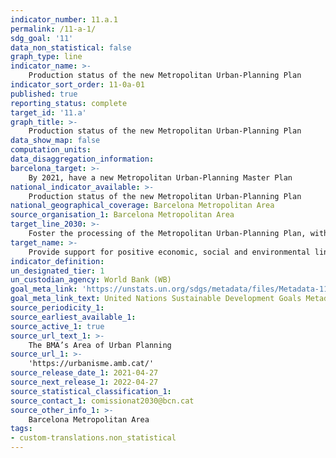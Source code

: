 ```yaml
---
indicator_number: 11.a.1
permalink: /11-a-1/
sdg_goal: '11'
data_non_statistical: false
graph_type: line
indicator_name: >-
    Production status of the new Metropolitan Urban-Planning Plan
indicator_sort_order: 11-0a-01
published: true
reporting_status: complete
target_id: '11.a'
graph_title: >-
    Production status of the new Metropolitan Urban-Planning Plan
data_show_map: false
computation_units:
data_disaggregation_information: 
barcelona_target: >-
    By 2021, have a new Metropolitan Urban-Planning Master Plan
national_indicator_available: >-
    Production status of the new Metropolitan Urban-Planning Plan
national_geographical_coverage: Barcelona Metropolitan Area
source_organisation_1: Barcelona Metropolitan Area
target_line_2030: >-
    Foster the processing of the Metropolitan Urban-Planning Plan, with the perspective of achieving its definitive approval during the 2019-2023 term of office. Target value 2021: The Metropolitan Urban-Planning Plan definitively approved and in force
target_name: >-
    Provide support for positive economic, social and environmental links between urban, suburban and rural areas, strengthening the planning of national and regional development
indicator_definition:
un_designated_tier: 1
un_custodian_agency: World Bank (WB)
goal_meta_link: 'https://unstats.un.org/sdgs/metadata/files/Metadata-11-0a-01.pdf'
goal_meta_link_text: United Nations Sustainable Development Goals Metadata (pdf 894kB)
source_periodicity_1:
source_earliest_available_1: 
source_active_1: true
source_url_text_1: >-
    The BMA’s Area of Urban Planning 
source_url_1: >-
    'https://urbanisme.amb.cat/'
source_release_date_1: 2021-04-27
source_next_release_1: 2022-04-27
source_statistical_classification_1: 
source_contact_1: comissionat2030@bcn.cat
source_other_info_1: >-
    Barcelona Metropolitan Area
tags:
- custom-translations.non_statistical
---
```

